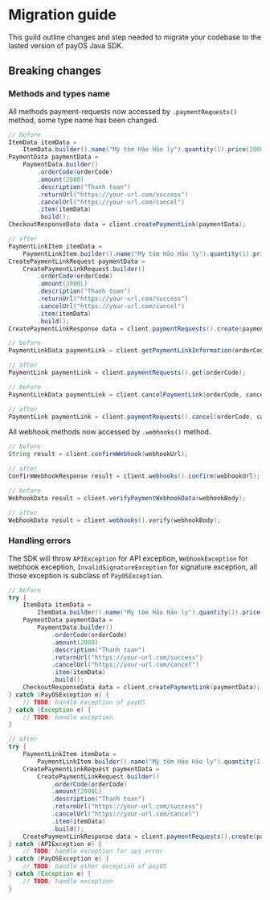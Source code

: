 # Migration guide

This guild outline changes and step needed to migrate your codebase to the lasted version of payOS Java SDK.

## Breaking changes

### Methods and types name

All methods payment-requests now accessed by `.paymentRequests()` method, some type name has been changed.

```java
// before
ItemData itemData =
    ItemData.builder().name("Mỳ tôm Hảo Hảo ly").quantity(1).price(2000).build();
PaymentData paymentData =
    PaymentData.builder()
        .orderCode(orderCode)
        .amount(2000)
        .description("Thanh toan")
        .returnUrl("https://your-url.com/success")
        .cancelUrl("https://your-url.com/cancel")
        .item(itemData)
        .build();
CheckoutResponseData data = client.createPaymentLink(paymentData);

// after
PaymentLinkItem itemData =
    PaymentLinkItem.builder().name("Mỳ tôm Hảo Hảo ly").quantity(1).price(2000L).build();
CreatePaymentLinkRequest paymentData =
    CreatePaymentLinkRequest.builder()
        .orderCode(orderCode)
        .amount(2000L)
        .description("Thanh toan")
        .returnUrl("https://your-url.com/success")
        .cancelUrl("https://your-url.com/cancel")
        .item(itemData)
        .build();
CreatePaymentLinkResponse data = client.paymentRequests().create(paymentData);
```

```java
// before
PaymentLinkData paymentLink = client.getPaymentLinkInformation(orderCode);

// after
PaymentLink paymentLink = client.paymentRequests().get(orderCode);
```

```java
// before
PaymentLinkData paymentLink = client.cancelPaymentLink(orderCode, cancellationReason);

// after
PaymentLink paymentLink = client.paymentRequests().cancel(orderCode, cancellationReason);
```

All webhook methods now accessed by `.webhooks()` method.

```java
// before
String result = client.confirmWebhook(webhookUrl);

// after
ConfirmWebhookResponse result = client.webhooks().confirm(webhookUrl);
```

```java
// before
WebhookData result = client.verifyPaymentWebhookData(webhookBody);

// after
WebhookData result = client.webhooks().verify(webhookBody);
```

### Handling errors

The SDK will throw `APIException` for API exception, `WebhookException` for webhook exception, `InvalidSignatureException` for signature exception, all those exception is subclass of `PayOSException`.

```java
// before
try {
    ItemData itemData =
        ItemData.builder().name("Mỳ tôm Hảo Hảo ly").quantity(1).price(2000).build();
    PaymentData paymentData =
        PaymentData.builder()
            .orderCode(orderCode)
            .amount(2000)
            .description("Thanh toan")
            .returnUrl("https://your-url.com/success")
            .cancelUrl("https://your-url.com/cancel")
            .item(itemData)
            .build();
    CheckoutResponseData data = client.createPaymentLink(paymentData);
} catch (PayOSException e) {
    // TODO: handle exception of payOS
} catch (Exception e) {
    // TODO: handle exception
}

// after
try {
    PaymentLinkItem itemData =
        PaymentLinkItem.builder().name("Mỳ tôm Hảo Hảo ly").quantity(1).price(2000L).build();
    CreatePaymentLinkRequest paymentData =
        CreatePaymentLinkRequest.builder()
            .orderCode(orderCode)
            .amount(2000L)
            .description("Thanh toan")
            .returnUrl("https://your-url.com/success")
            .cancelUrl("https://your-url.com/cancel")
            .item(itemData)
            .build();
    CreatePaymentLinkResponse data = client.paymentRequests().create(paymentData);
} catch (APIException e) {
    // TODO: handle exception for api error
} catch (PayOSException e) {
    // TODO: handle other exception of payOS
} catch (Exception e) {
    // TODO: handle exception
}
```
